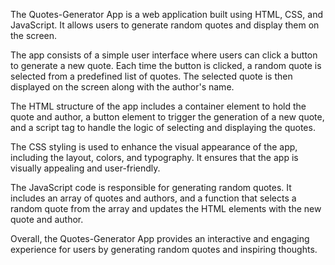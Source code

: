 The Quotes-Generator App is a web application built using HTML, CSS, and JavaScript. It allows users to generate random quotes and display them on the screen.

The app consists of a simple user interface where users can click a button to generate a new quote. Each time the button is clicked, a random quote is selected from a predefined list of quotes. The selected quote is then displayed on the screen along with the author's name.

The HTML structure of the app includes a container element to hold the quote and author, a button element to trigger the generation of a new quote, and a script tag to handle the logic of selecting and displaying the quotes.

The CSS styling is used to enhance the visual appearance of the app, including the layout, colors, and typography. It ensures that the app is visually appealing and user-friendly.

The JavaScript code is responsible for generating random quotes. It includes an array of quotes and authors, and a function that selects a random quote from the array and updates the HTML elements with the new quote and author.

Overall, the Quotes-Generator App provides an interactive and engaging experience for users by generating random quotes and inspiring thoughts.